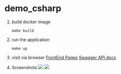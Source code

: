 # demo_csharp
1. build docker image
   ```
   make build
   ```
2. run the application
   ```
   make up
   ```
3. visit via browser
   [FrontEnd Pages](http://localhost)
   [Swagger API docs](http://localhost/swagger/index.html)

4. Screenshots
  ![](https://github.com/jockhuang/demo_csharp/blob/dev/img/Screenshot%202024-08-08%20at%2012.19.08%E2%80%AFAM.png?raw=true)
  ![](https://github.com/jockhuang/demo_csharp/blob/dev/img/Screenshot%202024-08-08%20at%2012.19.22%E2%80%AFAM.png?raw=true)
